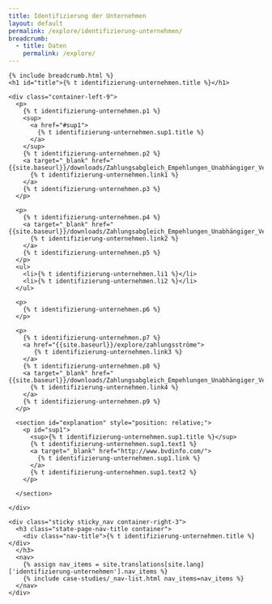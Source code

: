 ```yaml
---
title: Identifizierung der Unternehmen
layout: default
permalink: /explore/identifizierung-unternehmen/
breadcrumb:
  - title: Daten
    permalink: /explore/
---
```

<link rel="stylesheet" type="text/css" href="{{ site.baseurl_root }}/css/slick-theme.css"/>
<link rel="stylesheet" type="text/css" href="//cdn.jsdelivr.net/jquery.slick/1.6.0/slick.css"/>

<main class="container-page-wrapper layout-state-pages">
  <section class="container" style="position: relative;">

    {% include breadcrumb.html %}
    <h1 id="title">{% t identifizierung-unternehmen.title %}</h1>

    <div class="container-left-9">
      <p>
        {% t identifizierung-unternehmen.p1 %}
        <sup>
          <a href="#sup1">
            {% t identifizierung-unternehmen.sup1.title %}
          </a>
        </sup>
        {% t identifizierung-unternehmen.p2 %}
        <a target="_blank" href="{{site.baseurl}}/downloads/Zahlungsabgleich_Empehlungen_Unabhängiger_Verwalter.pdf">
          {% t identifizierung-unternehmen.link1 %}
        </a>
        {% t identifizierung-unternehmen.p3 %}
      </p>

      <p>
        {% t identifizierung-unternehmen.p4 %}
        <a target="_blank" href="{{site.baseurl}}/downloads/Zahlungsabgleich_Empehlungen_Unabhängiger_Verwalter.pdf">
          {% t identifizierung-unternehmen.link2 %}
        </a>
        {% t identifizierung-unternehmen.p5 %}
      </p>
      <ul>
        <li>{% t identifizierung-unternehmen.li1 %}</li>
        <li>{% t identifizierung-unternehmen.li2 %}</li>
      </ul>

      <p>
        {% t identifizierung-unternehmen.p6 %}
      </p>

      <p>
        {% t identifizierung-unternehmen.p7 %}
        <a href="{{site.baseurl}}/explore/zahlungsströme">
           {% t identifizierung-unternehmen.link3 %}
        </a>
        {% t identifizierung-unternehmen.p8 %}
        <a target="_blank" href="{{site.baseurl}}/downloads/Zahlungsabgleich_Empehlungen_Unabhängiger_Verwalter.pdf">
          {% t identifizierung-unternehmen.link4 %}
        </a>
        {% t identifizierung-unternehmen.p9 %}
      </p>

      <section id="explanation" style="position: relative;">
        <p id="sup1">
          <sup>{% t identifizierung-unternehmen.sup1.title %}</sup>
          {% t identifizierung-unternehmen.sup1.text1 %}
          <a target="_blank" href="http://www.bvdinfo.com/">
            {% t identifizierung-unternehmen.sup1.link %}
          </a>
          {% t identifizierung-unternehmen.sup1.text2 %}
        </p>

      </section>

    </div>

    <div class="sticky sticky_nav container-right-3">
      <h3 class="state-page-nav-title container">
        <div class="nav-title">{% t identifizierung-unternehmen.title %}</div>
      </h3>
      <nav>
        {% assign nav_items = site.translations[site.lang]['identifizierung-unternehmen'].nav_items %}
        {% include case-studies/_nav-list.html nav_items=nav_items %}
      </nav>
    </div>

  </section>
</main>

<script src="https://ajax.googleapis.com/ajax/libs/jquery/1.12.4/jquery.min.js"></script>
<script type="text/javascript" src="//cdn.jsdelivr.net/jquery.slick/1.6.0/slick.min.js"></script>
<script type="text/javascript" src="{{ site.baseurl_root }}/js/lib/static.min.js" charset="utf-8"></script>
